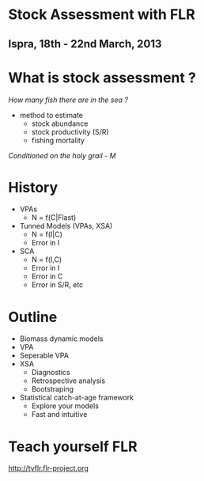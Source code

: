 Stock Assessment with FLR
=========================

Ispra, 18th - 22nd March, 2013
-------------------------

# What is stock assessment ?

*How many fish there are in the sea ?*

* method to estimate 
  * stock abundance
  * stock productivity (S/R)
  * fishing mortality
  
*Conditioned on the holy grail - M*

# History

* VPAs
    * N = f(C|Flast)
* Tunned Models (VPAs, XSA)
    * N = f(I|C)
    * Error in I
* SCA
    * N = f(I,C)
    * Error in I
    * Error in C
    * Error in S/R, etc

# Outline

* Biomass dynamic models
* VPA
* Seperable VPA
* XSA
    * Diagnostics 
    * Retrospective analysis
    * Bootstraping
* Statistical catch-at-age framework
    * Explore your models
    * Fast and intuitive

# Teach yourself FLR

http://tyflr.flr-project.org


